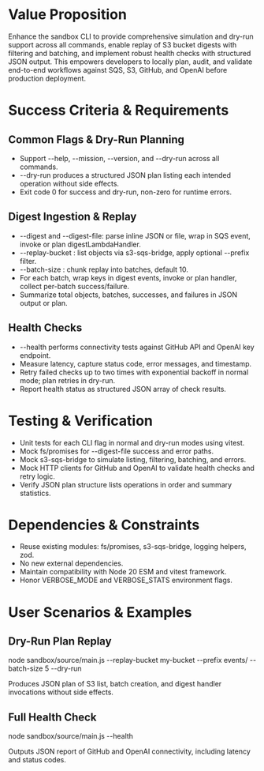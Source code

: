 # Value Proposition

Enhance the sandbox CLI to provide comprehensive simulation and dry-run support across all commands, enable replay of S3 bucket digests with filtering and batching, and implement robust health checks with structured JSON output. This empowers developers to locally plan, audit, and validate end-to-end workflows against SQS, S3, GitHub, and OpenAI before production deployment.

# Success Criteria & Requirements

## Common Flags & Dry-Run Planning

- Support --help, --mission, --version, and --dry-run across all commands.
- --dry-run produces a structured JSON plan listing each intended operation without side effects.
- Exit code 0 for success and dry-run, non-zero for runtime errors.

## Digest Ingestion & Replay

- --digest and --digest-file: parse inline JSON or file, wrap in SQS event, invoke or plan digestLambdaHandler.
- --replay-bucket <bucket>: list objects via s3-sqs-bridge, apply optional --prefix <prefix> filter.
- --batch-size <n>: chunk replay into batches, default 10.
- For each batch, wrap keys in digest events, invoke or plan handler, collect per-batch success/failure.
- Summarize total objects, batches, successes, and failures in JSON output or plan.

## Health Checks

- --health performs connectivity tests against GitHub API and OpenAI key endpoint.
- Measure latency, capture status code, error messages, and timestamp.
- Retry failed checks up to two times with exponential backoff in normal mode; plan retries in dry-run.
- Report health status as structured JSON array of check results.

# Testing & Verification

- Unit tests for each CLI flag in normal and dry-run modes using vitest.
- Mock fs/promises for --digest-file success and error paths.
- Mock s3-sqs-bridge to simulate listing, filtering, batching, and errors.
- Mock HTTP clients for GitHub and OpenAI to validate health checks and retry logic.
- Verify JSON plan structure lists operations in order and summary statistics.

# Dependencies & Constraints

- Reuse existing modules: fs/promises, s3-sqs-bridge, logging helpers, zod.
- No new external dependencies.
- Maintain compatibility with Node 20 ESM and vitest framework.
- Honor VERBOSE_MODE and VERBOSE_STATS environment flags.

# User Scenarios & Examples

## Dry-Run Plan Replay

node sandbox/source/main.js --replay-bucket my-bucket --prefix events/ --batch-size 5 --dry-run

Produces JSON plan of S3 list, batch creation, and digest handler invocations without side effects.

## Full Health Check

node sandbox/source/main.js --health

Outputs JSON report of GitHub and OpenAI connectivity, including latency and status codes.